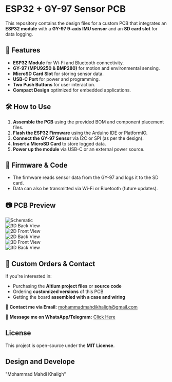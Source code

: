 # ESP32 + GY-97 Sensor PCB

This repository contains the design files for a custom PCB that integrates an **ESP32 module** with a **GY-97 9-axis IMU sensor** and an **SD card slot** for data logging.

## 📌 Features
- **ESP32 Module** for Wi-Fi and Bluetooth connectivity.
- **GY-97 (MPU9250 & BMP280)** for motion and environmental sensing.
- **MicroSD Card Slot** for storing sensor data.
- **USB-C Port** for power and programming.
- **Two Push Buttons** for user interaction.
- **Compact Design** optimized for embedded applications.


## 🛠️ How to Use
1. **Assemble the PCB** using the provided BOM and component placement files.
2. **Flash the ESP32 Firmware** using the Arduino IDE or PlatformIO.
3. **Connect the GY-97 Sensor** via I2C or SPI (as per the design).
4. **Insert a MicroSD Card** to store logged data.
5. **Power up the module** via USB-C or an external power source.

## 🔧 Firmware & Code
- The firmware reads sensor data from the GY-97 and logs it to the SD card.
- Data can also be transmitted via Wi-Fi or Bluetooth (future updates).

## 📷 PCB Preview
![Schematic](./Images/pcb_front.png)  
![3D Back View](./Images/pcb_back.png)  
![2D Front View](./Images/pcb_front.png)  
![2D Back View](./Images/pcb_back.png)  
![3D Front View](./Images/pcb_front.png)  
![3D Back View](./Images/pcb_back.png)  

## 💼 Custom Orders & Contact
If you're interested in:  
- Purchasing the **Altium project files** or **source code**  
- Ordering **customized versions** of this PCB  
- Getting the board **assembled with a case and wiring**  

📩 **Contact me via Email:** mohammadmahdikhaligh@gmail.com 

💬 **Message me on WhatsApp/Telegram:** [Click Here](https://t.me/Khalygh/)  

##  License
This project is open-source under the **MIT License**.

##  Design and Develope
"Mohammad Mahdi Khaligh"
